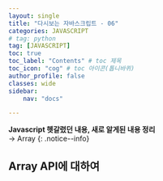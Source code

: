 ```yaml
---
layout: single
title: "다시보는 자바스크립트 - 06"
categories: JAVASCRIPT
# tag: python
tag: [JAVASCRIPT]
toc: true
toc_label: "Contents" # toc 제목
toc_icon: "cog" # toc 아이콘(톱니바퀴)
author_profile: false
classes: wide
sidebar:
    nav: "docs"

---
```




**Javascript 헷갈렸던 내용, 새로 알게된 내용 정리** 
<br> → Array
{: .notice--info}



## Array API에 대하여
